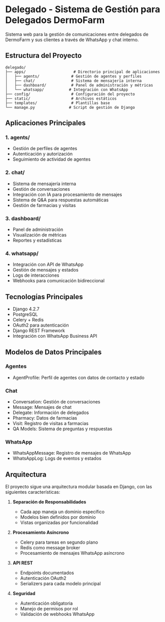 # Delegado - Sistema de Gestión para Delegados DermoFarm

Sistema web para la gestión de comunicaciones entre delegados de DermoFarm y sus clientes a través de WhatsApp y chat interno.

## Estructura del Proyecto

```
delegado/
├── apps/                     # Directorio principal de aplicaciones
│   ├── agents/              # Gestión de agentes y perfiles
│   ├── chat/                # Sistema de mensajería interna
│   ├── dashboard/           # Panel de administración y métricas
│   └── whatsapp/           # Integración con WhatsApp
├── config/                  # Configuración del proyecto
├── static/                  # Archivos estáticos
├── templates/               # Plantillas base
└── manage.py               # Script de gestión de Django
```

## Aplicaciones Principales

### 1. agents/
- Gestión de perfiles de agentes
- Autenticación y autorización
- Seguimiento de actividad de agentes

### 2. chat/
- Sistema de mensajería interna
- Gestión de conversaciones
- Integración con IA para procesamiento de mensajes
- Sistema de Q&A para respuestas automáticas
- Gestión de farmacias y visitas

### 3. dashboard/
- Panel de administración
- Visualización de métricas
- Reportes y estadísticas

### 4. whatsapp/
- Integración con API de WhatsApp
- Gestión de mensajes y estados
- Logs de interacciones
- Webhooks para comunicación bidireccional

## Tecnologías Principales

- Django 4.2.7
- PostgreSQL
- Celery + Redis
- OAuth2 para autenticación
- Django REST Framework
- Integración con WhatsApp Business API

## Modelos de Datos Principales

### Agentes
- AgentProfile: Perfil de agentes con datos de contacto y estado

### Chat
- Conversation: Gestión de conversaciones
- Message: Mensajes de chat
- Delegate: Información de delegados
- Pharmacy: Datos de farmacias
- Visit: Registro de visitas a farmacias
- QA Models: Sistema de preguntas y respuestas

### WhatsApp
- WhatsAppMessage: Registro de mensajes de WhatsApp
- WhatsAppLog: Logs de eventos y estados

## Arquitectura

El proyecto sigue una arquitectura modular basada en Django, con las siguientes características:

1. **Separación de Responsabilidades**
   - Cada app maneja un dominio específico
   - Modelos bien definidos por dominio
   - Vistas organizadas por funcionalidad

2. **Procesamiento Asíncrono**
   - Celery para tareas en segundo plano
   - Redis como message broker
   - Procesamiento de mensajes WhatsApp asíncrono

3. **API REST**
   - Endpoints documentados
   - Autenticación OAuth2
   - Serializers para cada modelo principal

4. **Seguridad**
   - Autenticación obligatoria
   - Manejo de permisos por rol
   - Validación de webhooks WhatsApp